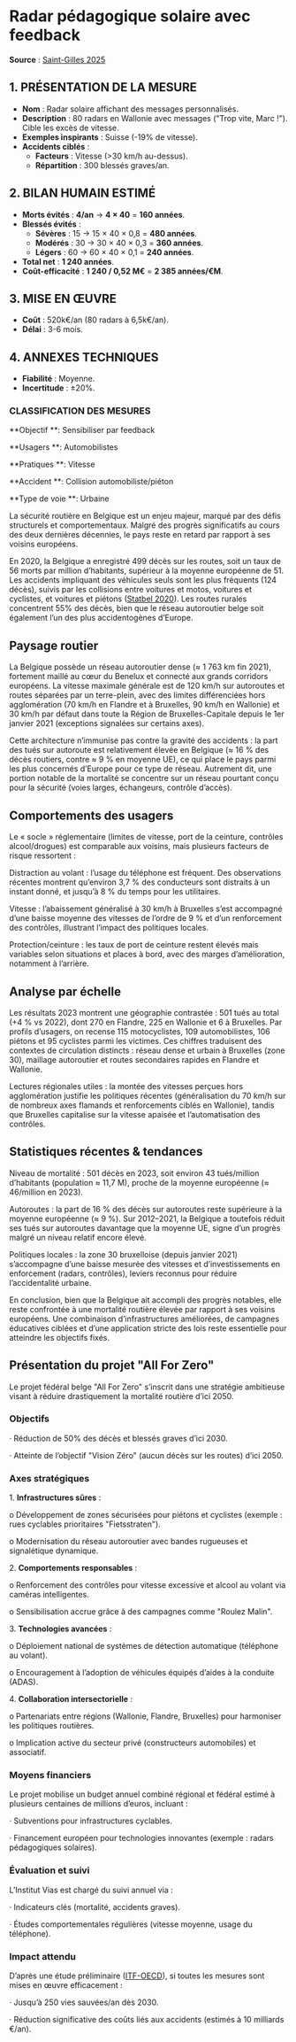 # **Radar pédagogique solaire avec feedback**

**Source** : [Saint-Gilles 2025](https://www.brusselstimes.com/1483161/belgian-solution-saint-gilles-tackles-road-safety-with-colourful-twist)

## 1. **PRÉSENTATION DE LA MESURE**

* **Nom** : Radar solaire affichant des messages personnalisés.  
* **Description** : 80 radars en Wallonie avec messages ("Trop vite, Marc \!"). Cible les excès de vitesse.  
* **Exemples inspirants** : Suisse (-19% de vitesse).  
* **Accidents ciblés** :  
  * **Facteurs** : Vitesse (\>30 km/h au-dessus).  
  * **Répartition** : 300 blessés graves/an.


## 2. **BILAN HUMAIN ESTIMÉ**

* **Morts évités** : **4/an** → **4 × 40** \= **160 années**.  
* **Blessés évités** :  
  * **Sévères** : 15 → 15 × 40 × 0,8 \= **480 années**.  
  * **Modérés** : 30 → 30 × 40 × 0,3 \= **360 années**.  
  * **Légers** : 60 → 60 × 40 × 0,1 \= **240 années**.  
* **Total net** : **1 240 années**.  
* **Coût-efficacité** : **1 240 / 0,52 M€** \= **2 385 années/€M**.

## 3. **MISE EN ŒUVRE**

* **Coût** : 520k€/an (80 radars à 6,5k€/an).  
* **Délai** : 3-6 mois.

## 4. **ANNEXES TECHNIQUES**

* **Fiabilité** : Moyenne.   
* **Incertitude** : ±20%.

### **CLASSIFICATION DES MESURES**

**Objectif **: Sensibiliser par feedback

**Usagers **: Automobilistes

**Pratiques **: Vitesse

**Accident **: Collision automobiliste/piéton

**Type de voie **: Urbaine







La sécurité routière en Belgique est un enjeu majeur, marqué par des défis structurels et comportementaux. Malgré des progrès significatifs au cours des deux dernières décennies, le pays reste en retard par rapport à ses voisins européens.

En 2020, la Belgique a enregistré 499 décès sur les routes, soit un taux de 56 morts par million d’habitants, supérieur à la moyenne européenne de 51\. Les accidents impliquant des véhicules seuls sont les plus fréquents (124 décès), suivis par les collisions entre voitures et motos, voitures et cyclistes, et voitures et piétons ([Statbel 2020](https://statbel.fgov.be/fr)). Les routes rurales concentrent 55% des décès, bien que le réseau autoroutier belge soit également l’un des plus accidentogènes d’Europe.

## **Paysage routier**

La Belgique possède un réseau autoroutier dense (≈ 1 763 km fin 2021), fortement maillé au cœur du Benelux et connecté aux grands corridors européens. La vitesse maximale générale est de 120 km/h sur autoroutes et routes séparées par un terre-plein, avec des limites différenciées hors agglomération (70 km/h en Flandre et à Bruxelles, 90 km/h en Wallonie) et 30 km/h par défaut dans toute la Région de Bruxelles-Capitale depuis le 1er janvier 2021 (exceptions signalées sur certains axes).

Cette architecture n’immunise pas contre la gravité des accidents : la part des tués sur autoroute est relativement élevée en Belgique (≈ 16 % des décès routiers, contre ≈ 9 % en moyenne UE), ce qui place le pays parmi les plus concernés d’Europe pour ce type de réseau. Autrement dit, une portion notable de la mortalité se concentre sur un réseau pourtant conçu pour la sécurité (voies larges, échangeurs, contrôle d’accès).

## **Comportements des usagers**

Le « socle » réglementaire (limites de vitesse, port de la ceinture, contrôles alcool/drogues) est comparable aux voisins, mais plusieurs facteurs de risque ressortent :

Distraction au volant : l’usage du téléphone est fréquent. Des observations récentes montrent qu’environ 3,7 % des conducteurs sont distraits à un instant donné, et jusqu’à 8 % du temps pour les utilitaires.

Vitesse : l’abaissement généralisé à 30 km/h à Bruxelles s’est accompagné d’une baisse moyenne des vitesses de l’ordre de 9 % et d’un renforcement des contrôles, illustrant l’impact des politiques locales.

Protection/ceinture : les taux de port de ceinture restent élevés mais variables selon situations et places à bord, avec des marges d’amélioration, notamment à l’arrière.

## **Analyse par échelle**

Les résultats 2023 montrent une géographie contrastée : 501 tués au total (+4 % vs 2022), dont 270 en Flandre, 225 en Wallonie et 6 à Bruxelles. Par profils d’usagers, on recense 115 motocyclistes, 109 automobilistes, 106 piétons et 95 cyclistes parmi les victimes. Ces chiffres traduisent des contextes de circulation distincts : réseau dense et urbain à Bruxelles (zone 30), maillage autoroutier et routes secondaires rapides en Flandre et Wallonie.

Lectures régionales utiles : la montée des vitesses perçues hors agglomération justifie les politiques récentes (généralisation du 70 km/h sur de nombreux axes flamands et renforcements ciblés en Wallonie), tandis que Bruxelles capitalise sur la vitesse apaisée et l’automatisation des contrôles.

## **Statistiques récentes & tendances**

Niveau de mortalité : 501 décès en 2023, soit environ 43 tués/million d’habitants (population ≈ 11,7 M), proche de la moyenne européenne (≈ 46/million en 2023).

Autoroutes : la part de 16 % des décès sur autoroutes reste supérieure à la moyenne européenne (≈ 9 %). Sur 2012–2021, la Belgique a toutefois réduit ses tués sur autoroutes davantage que la moyenne UE, signe d’un progrès malgré un niveau relatif encore élevé.

Politiques locales : la zone 30 bruxelloise (depuis janvier 2021\) s’accompagne d’une baisse mesurée des vitesses et d’investissements en enforcement (radars, contrôles), leviers reconnus pour réduire l’accidentalité urbaine.

En conclusion, bien que la Belgique ait accompli des progrès notables, elle reste confrontée à une mortalité routière élevée par rapport à ses voisins européens. Une combinaison d’infrastructures améliorées, de campagnes éducatives ciblées et d’une application stricte des lois reste essentielle pour atteindre les objectifs fixés.

## **Présentation du projet "All For Zero"**

Le projet fédéral belge "All For Zero" s’inscrit dans une stratégie ambitieuse visant à réduire drastiquement la mortalité routière d’ici 2050\.

### **Objectifs**

·       Réduction de 50% des décès et blessés graves d’ici 2030\.

·       Atteinte de l’objectif "Vision Zéro" (aucun décès sur les routes) d’ici 2050\.

### **Axes stratégiques**

1\.   	**Infrastructures sûres** :

o   Développement de zones sécurisées pour piétons et cyclistes (exemple : rues cyclables prioritaires "Fietsstraten").

o   Modernisation du réseau autoroutier avec bandes rugueuses et signalétique dynamique.

2\.   	**Comportements responsables** :

o   Renforcement des contrôles pour vitesse excessive et alcool au volant via caméras intelligentes.

o   Sensibilisation accrue grâce à des campagnes comme "Roulez Malin".

3\.   	**Technologies avancées** :

o   Déploiement national de systèmes de détection automatique (téléphone au volant).

o   Encouragement à l’adoption de véhicules équipés d’aides à la conduite (ADAS).

4\.  	**Collaboration intersectorielle** :

o   Partenariats entre régions (Wallonie, Flandre, Bruxelles) pour harmoniser les politiques routières.

o   Implication active du secteur privé (constructeurs automobiles) et associatif.

### **Moyens financiers**

Le projet mobilise un budget annuel combiné régional et fédéral estimé à plusieurs centaines de millions d’euros, incluant :

·       Subventions pour infrastructures cyclables.

·       Financement européen pour technologies innovantes (exemple : radars pédagogiques solaires).

### **Évaluation et suivi**

L’Institut Vias est chargé du suivi annuel via :

·       Indicateurs clés (mortalité, accidents graves).

·       Études comportementales régulières (vitesse moyenne, usage du téléphone).

### **Impact attendu**

D’après une étude préliminaire ([ITF-OECD](https://www.itf-oecd.org/)), si toutes les mesures sont mises en œuvre efficacement :

·       Jusqu’à 250 vies sauvées/an dès 2030\.

·       Réduction significative des coûts liés aux accidents (estimés à 10 milliards €/an).